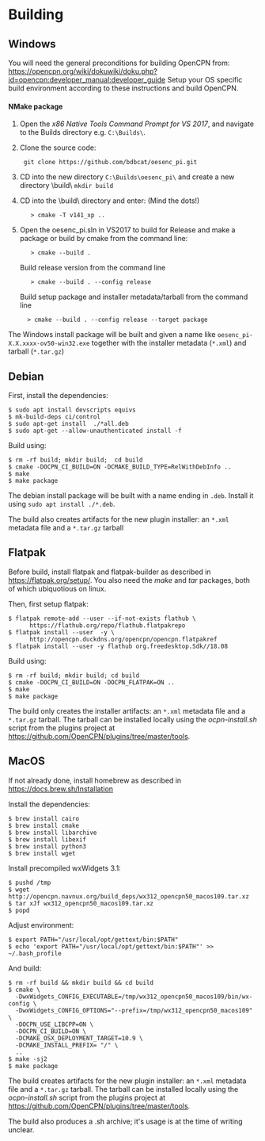 Building
========


Windows
-------

You will need the general preconditions for building OpenCPN from:
https://opencpn.org/wiki/dokuwiki/doku.php?id=opencpn:developer_manual:developer_guide
Setup your OS specific build environment according to these instructions
and build OpenCPN.

#### NMake package
  1. Open the *x86 Native Tools Command Prompt for VS 2017*, and navigate
     to the Builds directory e.g. `C:\Builds\`.
  2. Clone the source code:

          git clone https://github.com/bdbcat/oesenc_pi.git

  3. CD into the new directory `C:\Builds\oesenc_pi\` and create a new
     directory \build\ `mkdir build`
  4. CD into the \build\ directory and enter: (Mind the dots!)

            > cmake -T v141_xp ..

  5. Open the oesenc\_pi.sln in VS2017 to build for Release and make a
     package or build by cmake from the command line:

            > cmake --build .

     Build release version from the command line

            > cmake --build . --config release

     Build setup package and installer metadata/tarball from the command
     line

           > cmake --build . --config release --target package

The Windows install package will be built and given a name like
`oesenc_pi-X.X.xxxx-ov50-win32.exe` together with the installer metadata
(`*.xml`) and tarball (`*.tar.gz`)


Debian
------
First, install the dependencies:

    $ sudo apt install devscripts equivs
    $ mk-build-deps ci/control
    $ sudo apt-get install  ./*all.deb
    $ sudo apt-get --allow-unauthenticated install -f

Build using:

    $ rm -rf build; mkdir build;  cd build
    $ cmake -DOCPN_CI_BUILD=ON -DCMAKE_BUILD_TYPE=RelWithDebInfo ..
    $ make
    $ make package

The debian install package will be built with a name ending in `.deb`.
Install it using `sudo apt install ./*.deb`.

The build also creates artifacts for the new plugin installer: an `*.xml`
metadata file and a `*.tar.gz` tarball


Flatpak
-------

Before build, install flatpak and flatpak-builder as described in
https://flatpak.org/setup/. You also need the *make* and *tar* packages,
both of which ubiquotious on linux.

Then, first setup flatpak:

    $ flatpak remote-add --user --if-not-exists flathub \
          https://flathub.org/repo/flathub.flatpakrepo
    $ flatpak install --user  -y \
          http://opencpn.duckdns.org/opencpn/opencpn.flatpakref
    $ flatpak install --user -y flathub org.freedesktop.Sdk//18.08

Build using:

    $ rm -rf build; mkdir build; cd build
    $ cmake -DOCPN_CI_BUILD=ON -DOCPN_FLATPAK=ON ..
    $ make
    $ make package

The build only creates the installer artifacts: an `*.xml` metadata file and
a `*.tar.gz` tarball. The tarball can be installed locally using the
*ocpn-install.sh* script from the plugins project at
https://github.com/OpenCPN/plugins/tree/master/tools.


MacOS
-----

If not already done, install homebrew as described in
https://docs.brew.sh/Installation

Install the dependencies:

    $ brew install cairo
    $ brew install cmake
    $ brew install libarchive
    $ brew install libexif
    $ brew install python3
    $ brew install wget

Install precompiled wxWidgets 3.1:

    $ pushd /tmp
    $ wget http://opencpn.navnux.org/build_deps/wx312_opencpn50_macos109.tar.xz
    $ tar xJf wx312_opencpn50_macos109.tar.xz
    $ popd

Adjust environment:

    $ export PATH="/usr/local/opt/gettext/bin:$PATH"
    $ echo 'export PATH="/usr/local/opt/gettext/bin:$PATH"' >> ~/.bash_profile

And build:

    $ rm -rf build && mkdir build && cd build
    $ cmake \
      -DwxWidgets_CONFIG_EXECUTABLE=/tmp/wx312_opencpn50_macos109/bin/wx-config \
      -DwxWidgets_CONFIG_OPTIONS="--prefix=/tmp/wx312_opencpn50_macos109" \
      -DOCPN_USE_LIBCPP=ON \
      -DOCPN_CI_BUILD=ON \
      -DCMAKE_OSX_DEPLOYMENT_TARGET=10.9 \
      -DCMAKE_INSTALL_PREFIX= "/" \
      ..
    $ make -sj2
    $ make package

The build creates artifacts for the new plugin installer: an `*.xml`
metadata file and a `*.tar.gz` tarball. The tarball can be installed
locally using the *ocpn-install.sh* script from the plugins project at
https://github.com/OpenCPN/plugins/tree/master/tools.

The build also produces a .sh archive; it's usage is at the time of writing
unclear.
